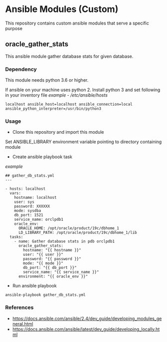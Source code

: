 # Ansible Modules (Custom)
This repository contains custom ansible modules that serve a specific purpose

## oracle_gather_stats
This ansible module gather database stats for given database.

### Dependency

This module needs python 3.6 or higher.

If ansible on your machine uses python 2. Install python 3 and set following in your inventory file
_example - /etc/ansible/hosts_
```
localhost ansible_host=localhost ansible_connection=local ansible_python_interpreter=/usr/bin/python3
```

### Usage

* Clone this repository and import this module

Set ANSIBLE_LIBRARY environment variable pointing to directory containing module

* Create ansible playbook task

_example_
```
## gather_db_stats.yml
---

- hosts: localhost
  vars:
    hostname: localhost
    user: sys
    password: XXXXXX
    mode: sysdba
    db_port: 1521
    service_name: orclpdb1
    oracle_env:
      ORACLE_HOME: /opt/oracle/product/19c/dbhome_1
      LD_LIBRARY_PATH: /opt/oracle/product/19c/dbhome_1/lib
  tasks:
    - name: Gather database stats in pdb orclpdb1
      oracle_gather_stats:
        hostname: "{{ hostname }}"
        user: "{{ user }}"
        password: "{{ password }}"
        mode: "{{ mode }}"
        db_port: "{{ db_port }}"
        service_name: "{{ service_name }}"
      environment: "{{ oracle_env }}"
```
* Run ansible playbook

```
ansible-playbook gather_db_stats.yml
```
### References
* https://docs.ansible.com/ansible/2.4/dev_guide/developing_modules_general.html
* https://docs.ansible.com/ansible/latest/dev_guide/developing_locally.html
